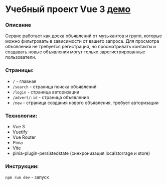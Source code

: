 # Учебный проект Vue 3 [демо](https://karintsev52rus.github.io/vue-project-lad)

### Описание

Сервис работает как доска объявлений от музыкантов и групп, которые можно фильтровать в зависимости от вашего запроса.
Для просмотра объявлений не требуется регистрация, но просматривать контакты и создавать новые объявления могут только зарегистрированные пользователи.

### Страницы:

- `/` - главная
- `/search` - страница поиска объявлений
- `/login` - страница авторизации
- `/advert/:id` - страница объявления
- `/new` - страница создания нового объявления, требует авторизации

### Технологии:
- Vue 3
- Vuetify
- Vue Router
- Pinia
- Vite
- pinia-plugin-persistedstate (синхронизация localstorrage и store)

### Инструкции:

`npm run dev` - запуск  
